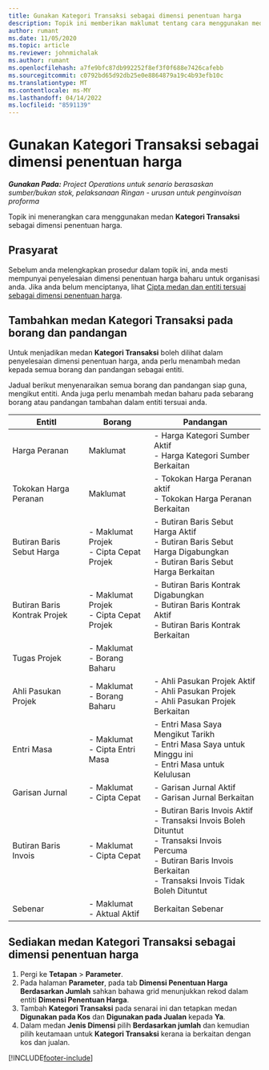 ```yaml
---
title: Gunakan Kategori Transaksi sebagai dimensi penentuan harga
description: Topik ini memberikan maklumat tentang cara menggunakan medan Kategori Transaksi sebagai dimensi penentuan harga.
author: rumant
ms.date: 11/05/2020
ms.topic: article
ms.reviewer: johnmichalak
ms.author: rumant
ms.openlocfilehash: a7fe9bfc87db992252f8ef3f0f688e7426cafebb
ms.sourcegitcommit: c0792bd65d92db25e0e8864879a19c4b93efb10c
ms.translationtype: MT
ms.contentlocale: ms-MY
ms.lasthandoff: 04/14/2022
ms.locfileid: "8591139"
---
```

# <a name="use-transaction-category-as-a-pricing-dimension"></a>Gunakan Kategori Transaksi sebagai dimensi penentuan harga


_**Gunakan Pada:** Project Operations untuk senario berasaskan sumber/bukan stok, pelaksanaan Ringan - urusan untuk penginvoisan proforma_


Topik ini menerangkan cara menggunakan medan **Kategori Transaksi** sebagai dimensi penentuan harga. 

## <a name="prerequisites"></a>Prasyarat
Sebelum anda melengkapkan prosedur dalam topik ini, anda mesti mempunyai penyelesaian dimensi penentuan harga baharu untuk organisasi anda. Jika anda belum menciptanya, lihat [Cipta medan dan entiti tersuai sebagai dimensi penentuan harga](create-custom-fields-entities-pricing-dimensions.md).

## <a name="add-the-transaction-category-field-to-forms-and-views"></a>Tambahkan medan Kategori Transaksi pada borang dan pandangan
Untuk menjadikan medan **Kategori Transaksi** boleh dilihat dalam penyelesaian dimensi penentuan harga, anda perlu menambah medan kepada semua borang dan pandangan sebagai entiti.

Jadual berikut menyenaraikan semua borang dan pandangan siap guna, mengikut entiti. Anda juga perlu menambah medan baharu pada sebarang borang atau pandangan tambahan dalam entiti tersuai anda.

|  EntitI        | Borang     |Pandangan        |
| ------------------------------|---------------------------------|----------------------------------|
|  Harga Peranan| Maklumat |- Harga Kategori Sumber Aktif<br> - Harga Kategori Sumber Berkaitan |
|  Tokokan Harga Peranan| Maklumat|- Tokokan Harga Peranan aktif<br>- Tokokan Harga Peranan Berkaitan |
|  Butiran Baris Sebut Harga|- Maklumat Projek<br>- Cipta Cepat Projek| - Butiran Baris Sebut Harga Aktif<br>- Butiran Baris Sebut Harga Digabungkan<br>- Butiran Baris Sebut Harga Berkaitan |
|  Butiran Baris Kontrak Projek|- Maklumat Projek<br>- Cipta Cepat Projek|- Butiran Baris Kontrak Digabungkan<br>- Butiran Baris Kontrak Aktif<br>- Butiran Baris Kontrak Berkaitan |
|  Tugas Projek|- Maklumat<br>- Borang Baharu| &nbsp; |
|  Ahli Pasukan Projek|- Maklumat<br>- Borang Baharu|- Ahli Pasukan Projek Aktif<br>- Ahli Pasukan Projek<br>- Ahli Pasukan Projek Berkaitan |
|  Entri Masa|- Maklumat<br>- Cipta Entri Masa|- Entri Masa Saya Mengikut Tarikh<br>- Entri Masa Saya untuk Minggu ini<br>- Entri Masa untuk Kelulusan|
|  Garisan Jurnal|- Maklumat<br>- Cipta Cepat|- Garisan Jurnal Aktif<br>- Garisan Jurnal Berkaitan|
|  Butiran Baris Invois|- Maklumat<br>- Cipta Cepat|- Butiran Baris Invois Aktif<br>- Transaksi Invois Boleh Dituntut<br>- Transaksi Invois Percuma<br>- Butiran Baris Invois Berkaitan <br>- Transaksi Invois Tidak Boleh Dituntut|
|  Sebenar|- Maklumat<br>- Aktual Aktif| Berkaitan Sebenar |

## <a name="set-up-the-transaction-category-field-as-a-pricing-dimension"></a>Sediakan medan Kategori Transaksi sebagai dimensi penentuan harga

1. Pergi ke **Tetapan** > **Parameter**. 
2. Pada halaman **Parameter**, pada tab **Dimensi Penentuan Harga Berdasarkan Jumlah** sahkan bahawa grid menunjukkan rekod dalam entiti **Dimensi Penentuan Harga**.
3. Tambah **Kategori Transaksi** pada senarai ini dan tetapkan medan **Digunakan pada Kos** dan **Digunakan pada Jualan** kepada **Ya**.
4. Dalam medan **Jenis Dimensi** pilih **Berdasarkan jumlah** dan kemudian pilih keutamaan untuk **Kategori Transaksi** kerana ia berkaitan dengan kos dan jualan.


[!INCLUDE[footer-include](../includes/footer-banner.md)]